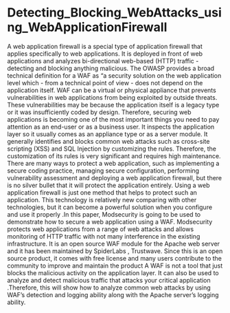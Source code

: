 # Detecting_Blocking_WebAttacks_using_WebApplicationFirewall

A web application firewall is a special type of application firewall that applies specifically to web applications. It is deployed in front of web applications and analyzes bi-directional web-based (HTTP) traffic - detecting and blocking anything malicious. The OWASP provides a broad technical definition for a WAF as “a security solution on the web application level which - from a technical point of view - does not depend on the application itself. WAF can be a virtual or physical appliance that prevents vulnerabilities in web applications from being exploited by outside threats. These vulnerabilities may be because the application itself is a legacy type or it was insufficiently coded by design. Therefore, securing web applications is becoming one of the most important things you need to pay attention as an end-user or as a business user. It inspects the application layer so it usually comes as an appliance type or as a server module. It generally identifies and blocks common web attacks such as cross-site scripting (XSS) and SQL Injection by customizing the rules. Therefore, the customization of its rules is very significant and requires high maintenance. There are many ways to protect a web application, such as implementing a secure coding practice, managing secure configuration, performing vulnerability assessment and deploying a web application firewall, but there is no silver bullet that it will protect the application entirely. Using a web application firewall is just one method that helps to protect such an application. This technology is relatively new comparing with other technologies, but it can become a powerful solution when you configure and use it properly .In this paper, Modsecurity is going to be used to demonstrate how to secure a web application using a WAF. Modsecurity protects web applications from a range of web attacks and allows monitoring of HTTP traffic with not many interference in the existing infrastructure. It is an open source WAF module for the Apache web server and it has been maintained by SpiderLabs , Trustwave. Since this is an open source product, it comes with free license and many users contribute to the community to improve and maintain the product A WAF is not a tool that just blocks the malicious activity on the application layer. It can also be used to analyze and detect malicious traffic that attacks your critical application .Therefore, this will show how to analyze common web attacks by using WAF’s detection and logging ability along with the Apache server’s logging ability.
